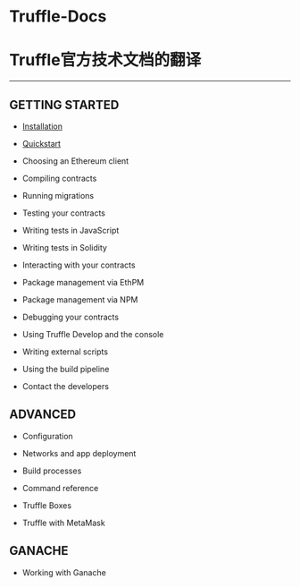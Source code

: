 # Truffle-Docs

# Truffle官方技术文档的翻译

--------------------------------------------

## GETTING STARTED

* [Installation](https://github.com/xianfeng92/Truffle-Docs/blob/master/pages/Installation.md)

* [Quickstart](https://github.com/xianfeng92/Truffle-Docs/blob/master/pages/Quickstart.md)

* Choosing an Ethereum client

* Compiling contracts

* Running migrations

* Testing your contracts

* Writing tests in JavaScript

* Writing tests in Solidity

* Interacting with your contracts

* Package management via EthPM

* Package management via NPM

* Debugging your contracts

* Using Truffle Develop and the console

* Writing external scripts

* Using the build pipeline

* Contact the developers


## ADVANCED

* Configuration

* Networks and app deployment

* Build processes

* Command reference

* Truffle Boxes

* Truffle with MetaMask

## GANACHE

* Working with Ganache





























